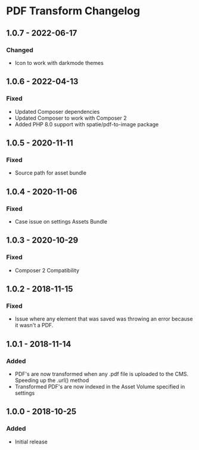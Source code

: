 # PDF Transform Changelog

## 1.0.7 - 2022-06-17
### Changed
- Icon to work with darkmode themes

## 1.0.6 - 2022-04-13
### Fixed
- Updated Composer dependencies
- Updated Composer to work with Composer 2
- Added PHP 8.0 support with spatie/pdf-to-image package

## 1.0.5 - 2020-11-11
### Fixed
- Source path for asset bundle

## 1.0.4 - 2020-11-06
### Fixed
- Case issue on settings Assets Bundle

## 1.0.3 - 2020-10-29
### Fixed
- Composer 2 Compatibility

## 1.0.2 - 2018-11-15
### Fixed
- Issue where any element that was saved was throwing an error because it wasn't a PDF.

## 1.0.1 - 2018-11-14
### Added
- PDF's are now transformed when any .pdf file is uploaded to the CMS. Speeding up the .url() method
- Transformed PDF's are now indexed in the Asset Volume specified in settings

## 1.0.0 - 2018-10-25
### Added
- Initial release
